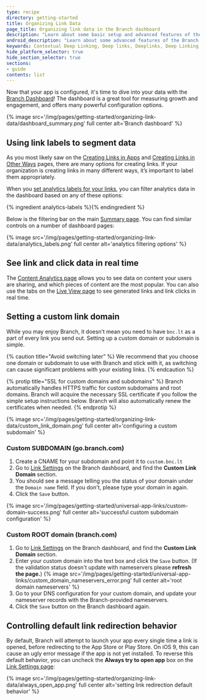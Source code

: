 ```yaml
---
type: recipe
directory: getting-started
title: Organizing Link Data
page_title: Organizing link data in the Branch dashboard
description: "Learn about some basic setup and advanced features of the Branch dashboard"
android_description: "Learn about some advanced features of the Branch dashboard: How to set up a custom link domain and identify your best users."
keywords: Contextual Deep Linking, Deep links, Deeplinks, Deep Linking, Deeplinking, Deferred Deep Linking, Deferred Deeplinking, Google App Indexing, Google App Invites, Apple Universal Links, Apple Spotlight Search, Facebook App Links, AppLinks, Deepviews, Deep views, Dashboard, custom link domain, conversion funnel, funnels, influencers
hide_platform_selector: true
hide_section_selector: true
sections:
- guide
contents: list
---
```


Now that your app is configured, it's time to dive into your data with the [Branch Dashboard](https://dashboard.branch.io)! The dashboard is a great tool for measuring growth and engagement, and offers many powerful configuration options.

{% image src='/img/pages/getting-started/organizing-link-data/dashboard_summary.png' full center alt='Branch dashboard' %}

## Using link labels to segment data

As you most likely saw on the [Creating Links in Apps]({{base.url}}/getting-started/creating-links-in-apps) and [Creating Links in Other Ways]({{base.url}}/getting-started/creating-links-other-ways) pages, there are many options for creating links. If your organization is creating links in many different ways, it’s important to label them appropriately.

When you [set analytics labels for your links]({{base.url}}/getting-started/configuring-links/#analytics-labels), you can filter analytics data in the dashboard based on any of these options:

{% ingredient analytics-labels %}{% endingredient %}

Below is the filtering bar on the main [Summary page](https://dashboard.branch.io/#). You can find similar controls on a number of dashboard pages:

{% image src='/img/pages/getting-started/organizing-link-data/analytics_labels.png' full center alt='analytics filtering options' %}

## See link and click data in real time

The [Content Analytics page](https://dashboard.branch.io/#/analytics/content) allows you to see data on content your users are sharing, and which pieces of content are the most popular. You can also use the tabs on the [Live View page](https://dashboard.branch.io/#/liveview) to see generated links and link clicks in real time.

## Setting a custom link domain

While you may enjoy Branch, it doesn’t mean you need to have `bnc.lt` as a part of every link you send out. Setting up a custom domain or subdomain is simple. 

{% caution title="Avoid switching later" %}
We recommend that you choose one domain or subdomain to use with Branch and stick with it, as switching can cause significant problems with your existing links.
{% endcaution %}

{% protip title="SSL for custom domains and subdomains" %}
Branch automatically handles HTTPS traffic for custom subdomains and root domains. Branch will acquire the necessary SSL certificate if you follow the simple setup instructions below. Branch will also automatically renew the certificates when needed.
{% endprotip %}

{% image src='/img/pages/getting-started/organizing-link-data/custom_link_domain.png' full center alt='configuring a custom subdomain' %}

### Custom SUBDOMAIN (go.branch.com)

1. Create a CNAME for your subdomain and point it to `custom.bnc.lt`
1. Go to [Link Settings](https://dashboard.branch.io/#/settings/link) on the Branch dashboard, and find the **Custom Link Domain** section.
1. You should see a message telling you the status of your domain under the `Domain name` field. If you don't, please type your domain in again.
1. Click the `Save` button.

{% image src='/img/pages/getting-started/universal-app-links/custom-domain-success.png' full center alt='successful custom subdomain configuration' %}

### Custom ROOT domain (branch.com)

1. Go to [Link Settings](https://dashboard.branch.io/#/settings/link) on the Branch dashboard, and find the **Custom Link Domain** section.
1. Enter your custom domain into the text box and click the `Save` button. (If the validation status doesn't update with nameservers please **refresh the page.**) {% image src='/img/pages/getting-started/universal-app-links/custom_domain_nameservers_error.png' full center alt='root domain nameservers' %}
1. Go to your DNS configuration for your custom domain, and update your nameserver records with the Branch-provided nameservers.
1. Click the `Save` button on the Branch dashboard again.

## Controlling default link redirection behavior

By default, Branch will attempt to launch your app every single time a link is opened, before redirecting to the App Store or Play Store. On iOS 9, this can cause an ugly error message if the app is not yet installed. To reverse this default behavior, you can uncheck the **Always try to open app** box on the [Link Settings page](https://dashboard.branch.io/#/settings/link):

{% image src='/img/pages/getting-started/organizing-link-data/always_open_app.png' full center alt='setting link redirection default behavior' %}